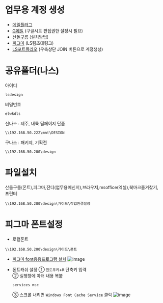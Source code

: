 # 업무용 계정 생성
- [메일플러그](https://m135.mailplug.com/member/login)
- [G메일](https://www.google.com/intl/ko/gmail/about/) (구글시트 편집권한 설정시 필요)
- [산돌구름](https://www.youtube.com/watch?v=u48O7foKPqs&list=PLc2v1-PBgzp9efUcOQHc2t1QiODnrNLpX&index=8) (설치방법)
- [피그마](https://www.figma.com/team_invite/redeem/sqMoFaqctuuBNn7d3ESvtd) (LS팀초대링크)
- [LS포트폴리오](http://ls-artist.com/56) (우측상단 JOIN 버튼으로 계정생성)

# 공유폴더(나스)
아이디
```
lsdesign
```
비밀번호
```
elwkdls
```
신나스 : 제주, 내륙 딜페이지 단품
```
\\192.168.50.222\mnt\DESIGN
```
구나스 : 패키지, 기획전
```
\\192.168.50.200\design
```

# 파일설치
산돌구름(폰트),피그마,잔디(업무용메신저),브라우저,msoffice(엑셀),북마크즐겨찾기,프린터
```
\\192.168.50.200\design\가이드\작업환경설정
```

# 피그마 폰트설정
- 로컬폰트
```
\\192.168.50.200\design\가이드\폰트
```
- [피그마 font응용프로그램 설치](https://www.figma.com/downloads/)
![image](https://user-images.githubusercontent.com/125810502/233226188-99fb9059-db0c-4e3f-9050-3bf08e969ae7.png)

- 폰트캐쉬 설정
  ① ``윈도우키``+``R`` 단축키 입력<br>
  ② 실행창에 아래 내용 복붙<br>
    ```
    services msc
    ```
  ③ 스크롤 내리면 ``Windows Font Cache Service`` 클릭
  ![image](https://user-images.githubusercontent.com/125810502/233226928-51ad2d26-bbd2-4345-ad83-6beab17cc4b3.png)
